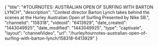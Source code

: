 {
    "title": "#TOURNOTES: AUSTRALIAN OPEN OF SURFING WITH BARTON LYNCH",
    "description": "Contest director Barton Lynch takes behind the scenes at the Hurley Australian Open of Surfing Presented by Nike SB.",
    "channelid": "158318",
    "videoid": "6413929",
    "date_created": "1443049925",
    "date_modified": "1443049925",
    "type": "captivate",
    "layout": "channelVideo",
    "url": "\/hurley\/tournotes-australian-open-of-surfing-with-barton-lynch\/158318-6413929"
}